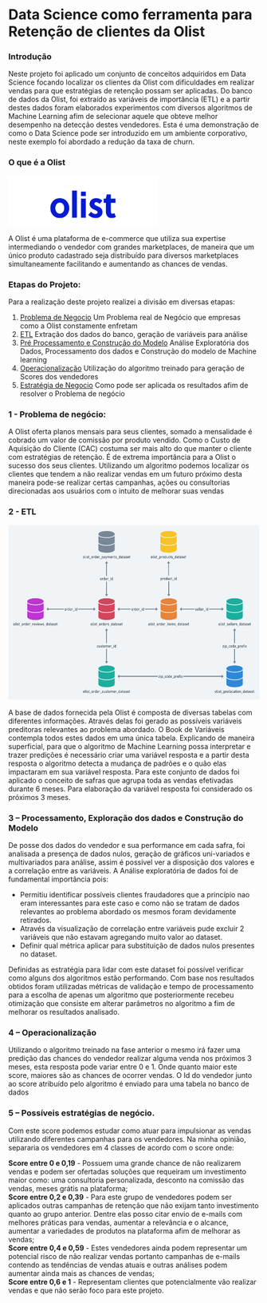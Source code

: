 # Data Science como ferramenta para Retenção de clientes da Olist

### Introdução

Neste projeto foi aplicado um conjunto de conceitos adquiridos em Data Science focando localizar os clientes da Olist com dificuldades em realizar vendas para que estratégias de retenção possam ser aplicadas. Do banco de dados da Olist, foi extraído as variáveis de importância (ETL) e a partir destes dados foram elaborados experimentos com diversos algoritmos de Machine Learning afim de selecionar aquele que obteve melhor desempenho na detecção destes vendedores. 
Esta é uma demonstração de como o Data Science pode ser introduzido em um ambiente corporativo, neste exemplo foi abordado a redução da taxa de churn.

### O que é a Olist
<img src="img/logo_olist.png" width="300" height="100">

A Olist é uma plataforma de e-commerce que utiliza sua expertise intermediando o vendedor com grandes marketplaces, de maneira que um único produto cadastrado seja distribuído para diversos marketplaces simultaneamente facilitando e aumentando as chances de vendas.

### Etapas do Projeto:
Para a realização deste projeto realizei a divisão em diversas etapas:


1. [Problema de Negocio](#problema_negocio) Um Problema real de Negócio que empresas como a Olist constamente enfretam 
2. [ETL](#etl) Extração dos dados do banco, geração de variáveis para análise
3. [Pré Processamento e Construção do Modelo](#preproc) Análise Exploratória dos Dados, Processamento dos dados e Construção do modelo de Machine learning
4. [Operacionalização](#operacional) Utilização do algoritmo treinado para geração de Scores dos vendedores
5. [Estratégia de Negocio](#negocio) Como pode ser aplicada os resultados afim de resolver o Problema de negócio


### 1 -	Problema de negócio: <a name="problema_negocio"></a>

A Olist oferta planos mensais para seus clientes, somado a mensalidade é cobrado um valor de comissão por produto vendido.
Como o Custo de Aquisição do Cliente (CAC) costuma ser mais alto do que manter o cliente com estratégias de retenção. É de extrema importância para a Olist o sucesso dos seus clientes. 
Utilizando um algoritmo podemos localizar os clientes que tendem a não realizar vendas em um futuro próximo desta maneira pode-se realizar certas campanhas, ações ou consultorias direcionadas aos usuários com o intuito de melhorar suas vendas


### 2 - ETL <a name="etl"></a>
<img src="../Data/dbmap.png" width="600" height="350">  

A base de dados fornecida pela Olist é composta de diversas tabelas com diferentes informações. Através delas foi gerado as possíveis variáveis preditoras  relevantes ao problema abordado. O Book de Variáveis contempla todos estes dados em uma única tabela.
Explicando de maneira superficial, para que o algoritmo de Machine Learning possa interpretar e trazer predições é necessário criar uma variável resposta e a partir desta resposta o algoritmo detecta a mudança de padrões e o quão elas impactaram em sua variável resposta.
Para este conjunto de dados foi aplicado o conceito de safras que agrupa toda as vendas efetivadas durante 6 meses. Para elaboração da variável resposta foi considerado os próximos 3 meses.


### 3 – Processamento, Exploração dos dados e Construção do Modelo <a name="preproc"></a>

De posse dos dados do vendedor e sua performance em cada safra, foi analisada a presença de dados nulos, geração de gráficos uni-variados e multivariados para análise, assim é possível ver a disposição dos valores e a correlação entre as variáveis.
A Análise exploratória de dados foi de fundamental importância pois:  
* Permitiu identificar possíveis clientes fraudadores que a princípio nao eram interessantes para este caso e como não se tratam de dados relevantes ao problema abordado os mesmos foram devidamente retirados.
* Através da visualização de correlação entre variáveis pude excluir 2 variáveis que não estavam agregando muito valor ao dataset.
* Definir qual métrica aplicar para substituição de dados nulos presentes no dataset.  

Definidas as estratégia para lidar com este dataset foi possível verificar como alguns dos algoritmos estão performando. Com base nos resultados obtidos foram utilizadas métricas de validação e tempo de processamento para a escolha de apenas um algoritmo que posteriormente recebeu otimização que consiste em alterar parâmetros no algoritmo a fim de melhorar os resultados analisado. 


### 4 – Operacionalização <a name="operacional"></a>

Utilizando o algoritmo treinado na fase anterior o mesmo irá fazer uma predição das chances do vendedor realizar alguma venda nos próximos 3 meses, esta resposta pode variar entre 0 e 1. Onde quanto maior este score, maiores são as chances de ocorrer vendas. 
O Id do vendedor junto ao score atribuído pelo algoritmo é enviado para uma tabela no banco de dados

### 5 – Possíveis estratégias de negócio. <a name="negocio"></a>

Com este score podemos estudar como atuar para impulsionar as vendas utilizando diferentes campanhas para os vendedores. Na minha opinião, separaria os vendedores em 4 classes de acordo com o score onde:

**Score entre 0 e 0,19** - Possuem uma grande chance de não realizarem vendas e podem ser ofertadas soluções que requeiram um investimento maior como: uma consultoria personalizada, desconto na comissão das vendas, meses grátis na plataforma;  
**Score entre 0,2 e 0,39** - Para este grupo de vendedores podem ser aplicados outras campanhas de retenção que não exijam tanto investimento quanto ao grupo anterior. Dentre elas posso citar envio de e-mails com melhores práticas para vendas, aumentar a relevância e o alcance, aumentar a variedades de produtos na plataforma afim de melhorar as vendas;  
**Score entre 0,4 e 0,59** - Estes vendedores ainda podem representar um potencial risco de não realizar vendas portanto campanhas de e-mails contendo as tendências de vendas atuais e outras análises podem aumentar ainda mais as chances de vendas;  
**Score entre 0,6 e 1** - Representam clientes que potencialmente vão realizar vendas e que não serão foco para este projeto.
